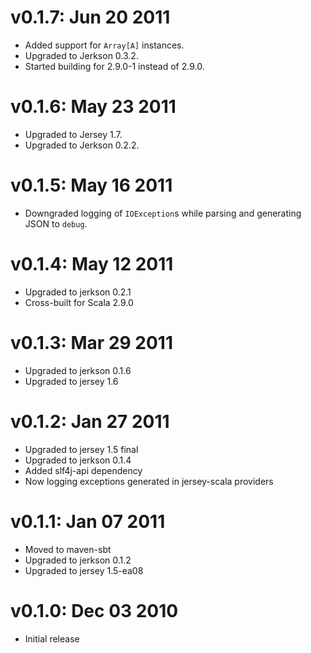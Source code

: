 v0.1.7: Jun 20 2011
===================

* Added support for `Array[A]` instances.
* Upgraded to Jerkson 0.3.2.
* Started building for 2.9.0-1 instead of 2.9.0.

v0.1.6: May 23 2011
===================

* Upgraded to Jersey 1.7.
* Upgraded to Jerkson 0.2.2.

v0.1.5: May 16 2011
===================

* Downgraded logging of `IOException`s while parsing and generating JSON to
  `debug`.

v0.1.4: May 12 2011
===================

* Upgraded to jerkson 0.2.1
* Cross-built for Scala 2.9.0

v0.1.3: Mar 29 2011
===================
* Upgraded to jerkson 0.1.6
* Upgraded to jersey 1.6

v0.1.2: Jan 27 2011
===================
* Upgraded to jersey 1.5 final
* Upgraded to jerkson 0.1.4
* Added slf4j-api dependency
* Now logging exceptions generated in jersey-scala providers

v0.1.1: Jan 07 2011
===================

* Moved to maven-sbt
* Upgraded to jerkson 0.1.2
* Upgraded to jersey 1.5-ea08

v0.1.0: Dec 03 2010
===================

* Initial release
